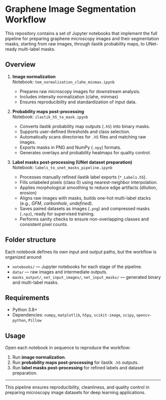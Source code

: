 # Graphene Image Segmentation Workflow

This repository contains a set of Jupyter notebooks that implement the full pipeline for preparing graphene microscopy images and their segmentation masks, starting from raw images, through ilastik probability maps, to UNet-ready multi-label masks.

## Overview

1. **Image normalization**  
   Notebook: `tem_normalization_clahe_minmax.ipynb`  
   - Prepares raw microscopy images for downstream analysis.  
   - Includes intensity normalization (clahe, minmax)  
   - Ensures reproducibility and standardization of input data.

2. **Probability maps post-processing**  
   Notebook: `ilastik_h5_to_mask.ipynb`  
   - Converts ilastik probability map outputs (`.h5`) into binary masks.  
   - Supports user-defined thresholds and class selection.  
   - Automatically scans directories for `.h5` files and matching raw images.  
   - Exports masks in PNG and NumPy (`.npy`) formats.  
   - Generates overlays and probability heatmaps for quality control.

3. **Label masks post-processing (UNet dataset preparation)**  
   Notebook: `labels_to_unet_masks_pipeline.ipynb`  
   - Processes manually refined ilastik label exports (`*_Labels.h5`).  
   - Fills unlabeled pixels (class 0) using nearest-neighbor interpolation.  
   - Applies morphological smoothing to reduce edge artifacts (dilution, erosion)  
   - Aligns raw images with masks, builds one-hot multi-label stacks (e.g., *GFM*, *carbonhole*, *undefined*).  
   - Saves paired datasets as images (`.png`) and compressed masks (`.npz`), ready for supervised training.  
   - Performs sanity checks to ensure non-overlapping classes and consistent pixel counts.

## Folder structure

Each notebook defines its own input and output paths, but the workflow is organized around:

- `notebooks/` — Jupyter notebooks for each stage of the pipeline.  
- `data/` — raw images and intermediate outputs.  
- `masks_output/`, `net_input_images/`, `net_input_masks/` — generated binary and multi-label masks.  

## Requirements

- Python 3.8+  
- Dependencies: `numpy`, `matplotlib`, `h5py`, `scikit-image`, `scipy`, `opencv-python`, `Pillow`  

## Usage

Open each notebook in sequence to reproduce the workflow:

1. Run **image normalization**.  
2. Run **probability maps post-processing** for ilastik `.h5` outputs.  
3. Run **label masks post-processing** for refined labels and dataset preparation.

---

This pipeline ensures reproducibility, cleanliness, and quality control in preparing microscopy image datasets for deep learning applications.
